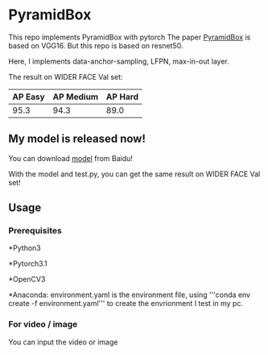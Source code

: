 # PyramidBox
This repo implements PyramidBox with pytorch
The paper [PyramidBox](https://arxiv.org/abs/1803.07737) is based on VGG16. But this repo is based on resnet50.

Here, I implements data-anchor-sampling, LFPN, max-in-out layer.

The result on WIDER FACE Val set:

AP Easy | AP Medium | AP Hard
--------|-----------|---------
  95.3  |    94.3   |  89.0   

## My model is released now!

You can download [model](https://pan.baidu.com/s/1tSys4yfvKEJVZcxTLzNbUw) from Baidu!

With the model and test.py, you can get the same result on WIDER FACE Val set!


## Usage
### Prerequisites

*Python3

*Pytorch3.1

*OpenCV3

*Anaconda: environment.yaml is the environment file, using '''conda env create -f environment.yaml''' to create the envrionment I test in my pc.

### For video / image
You can input the video or image
